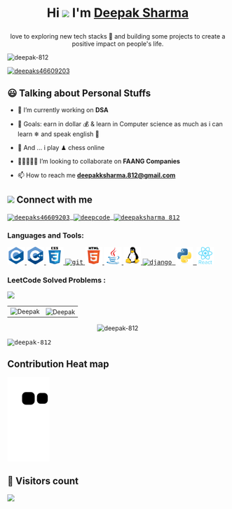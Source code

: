 # <p align="center">Hi <img src="https://emojis.slackmojis.com/emojis/images/1577305505/7373/hand_wave.gif?1577305505" width="50" /> I'm [Deepak Sharma](https://github.com/deepak-812/)</p>

<p align="center">love to exploring new tech stacks 🚀 and building some projects to create a positive impact on people's life.</p>

<p align="left"> <img src="https://komarev.com/ghpvc/?username=deepak-812&label=Profile%20views&color=0e75b6&style=flat" alt="deepak-812" /> </p>

<p align="left"> <a href="https://twitter.com/deepaks46609203" target="blank"><img src="https://img.shields.io/twitter/follow/deepaks46609203?logo=twitter&style=for-the-badge" alt="deepaks46609203" /></a> </p>

## 😃 Talking about Personal Stuffs

- 🔭 I’m currently working on **DSA**

- 🎯 Goals: earn in dollar 💰 & learn in Computer science as much as i can learn ❄ and speak english 🚀

- 🎲 And ... i play ♟ chess online

- 👨🏽‍🤝‍👨🏼 I’m looking to collaborate on **FAANG Companies**

- 📫 How to reach me **deepakksharma.812@gmail.com**

## <img src="https://media.giphy.com/media/iY8CRBdQXODJSCERIr/giphy.gif" width="30px"> Connect with me
<p align="left">
<a href="https://twitter.com/deepaks46609203" target="blank"> <kbd> <img align="center" src="https://raw.githubusercontent.com/rahuldkjain/github-profile-readme-generator/master/src/images/icons/Social/twitter.svg" alt="deepaks46609203" height="30" width="40" /> </kbd> </a>
<a href="https://linkedin.com/in/deepcode" target="blank"> <kbd> <img align="center" src="https://raw.githubusercontent.com/rahuldkjain/github-profile-readme-generator/master/src/images/icons/Social/linked-in-alt.svg" alt="deepcode" height="30" width="40" /> </kbd> </a>
<a href="https://instagram.com/deepaksharma_812" target="blank"> <kbd> <img align="center" src="https://raw.githubusercontent.com/rahuldkjain/github-profile-readme-generator/master/src/images/icons/Social/instagram.svg" alt="deepaksharma_812" height="30" width="40" /> </kbd> </a>
</p>

<h3 align="left">Languages and Tools:</h3>
<p align="left"> <a href="https://www.cprogramming.com/" target="_blank" rel="noreferrer"> <kbd><img src="https://raw.githubusercontent.com/devicons/devicon/master/icons/c/c-original.svg" alt="c" width="40" height="40"/></kbd> </a> <a href="https://www.w3schools.com/cpp/" target="_blank" rel="noreferrer"> <kbd><img src="https://raw.githubusercontent.com/devicons/devicon/master/icons/cplusplus/cplusplus-original.svg" alt="cplusplus" width="40" height="40"/></kbd> </a> <a href="https://www.w3schools.com/css/" target="_blank" rel="noreferrer"> <kbd><img src="https://raw.githubusercontent.com/devicons/devicon/master/icons/css3/css3-original-wordmark.svg" alt="css3" width="40" height="40"/></kbd> </a> <a href="https://git-scm.com/" target="_blank" rel="noreferrer"> <kbd><img src="https://www.vectorlogo.zone/logos/git-scm/git-scm-icon.svg" alt="git" width="40" height="40"/></kbd> </a> <a href="https://www.w3.org/html/" target="_blank" rel="noreferrer"> <kbd><img src="https://raw.githubusercontent.com/devicons/devicon/master/icons/html5/html5-original-wordmark.svg" alt="html5" width="40" height="40"/></kbd> </a> <a href="https://www.java.com" target="_blank" rel="noreferrer"> <kbd><img src="https://raw.githubusercontent.com/devicons/devicon/master/icons/java/java-original.svg" alt="java" width="40" height="40"/></kbd> </a> <a href="https://www.linux.org/" target="_blank" rel="noreferrer"> <kbd><img src="https://raw.githubusercontent.com/devicons/devicon/master/icons/linux/linux-original.svg" alt="linux" width="40" height="40"/></kbd> </a> <a href="https://azure.microsoft.com/en-in/" target="_blank" rel="noreferrer">
<a href="https://www.djangoproject.com/" target="_blank" rel="noreferrer"> <kbd><img src="https://cdn.worldvectorlogo.com/logos/django.svg" alt="django" width="40" height="40"/> </kbd> </a>
<a href="https://www.python.org" target="_blank" rel="noreferrer"> <kbd> <img src="https://raw.githubusercontent.com/devicons/devicon/master/icons/python/python-original.svg" alt="python" width="40" height="40"/> </kbd> </a>
<a href="https://reactjs.org/" target="_blank" rel="noreferrer"> <kbd> <img src="https://raw.githubusercontent.com/devicons/devicon/master/icons/react/react-original-wordmark.svg" alt="react" width="40" height="40"/> </kbd> </a>
</p>

<h3 align="left"> LeetCode Solved Problems : </h3>

<p float="left">
  <kbd><img src="https://leetcard.jacoblin.cool/deepak812?theme=dark&font=Adamina&show_icons=true&locale=en&layout=compact&title_color=7A7ADB&icon_color=2234AE&text_color=D3D3D3&bg_color=0,000000,130F40" width="418" /></kbd>
</p>

<table>
   <tr>
         <td><img src="https://github-readme-stats.vercel.app/api?username=deepak-812&include_all_commits=true&count_private=true&show_icons=true&line_height=24&title_color=1263DF&icon_color=47B5FF&text_color=DFF6FF&bg_color=0,000000,130F14" alt="Deepak" /></td>
         <td><img align="center" src="https://github-readme-streak-stats.herokuapp.com/?user=deepak-812&theme=dark&line_height=23" alt="Deepak" /></td>
   </tr>
</table>


<div align="center">
<p><img align="center" src="https://github-readme-stats.vercel.app/api/top-langs/?username=deepak-812&show_icons=true&locale=en&layout=compact&title_color=7A7ADB&icon_color=2234AE&text_color=D3D3D3&bg_color=0,000000,130F40" alt="deepak-812" /></p>
   </div>

<p><kbd><img align="center" src="https://activity-graph.herokuapp.com/graph?username=deepak-812&theme=react-dark" alt="deepak-812" /></kbd></p>



## Contribution Heat map
<kbd>
<img src="https://raw.githubusercontent.com/deepak-812/deepak-812/output/github-contribution-grid-snake.svg" />
</kbd>


## 👀 Visitors count

<img src="https://profile-counter.glitch.me/deepak-812/count.svg" />
